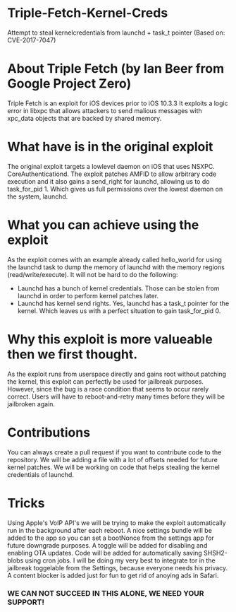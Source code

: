 # Triple-Fetch-Kernel-Creds
Attempt to steal kernelcredentials from launchd + task_t pointer (Based on: CVE-2017-7047)

# About Triple Fetch (by Ian Beer from Google Project Zero)
Triple Fetch is an exploit for iOS devices prior to iOS 10.3.3
It exploits a logic error in libxpc that allows attackers to send malious messages with xpc_data objects that are backed by shared memory.

# What have is in the original exploit
The original exploit targets a lowlevel daemon on iOS that uses NSXPC. CoreAuthenticationd.
The exploit patches AMFID to allow arbitrary code execution and it also gains a send_right for launchd, allowing us to do task_for_pid 1.
Which gives us full permissions over the lowest daemon on the system, launchd.

# What you can achieve using the exploit
As the exploit comes with an example already called hello_world for using the launchd task to dump the memory of launchd with the memory regions (read/write/execute).
It will not be hard to do the following:
- Launchd has a bunch of kernel credentials. Those can be stolen from launchd in order to perform kernel patches later.
- Launchd has kernel send rights. Yes, launchd has a task_t pointer for the kernel. Which leaves us with a perfect situation to gain task_for_pid 0.

# Why this exploit is more valueable then we first thought.
As the exploit runs from userspace directly and gains root without patching the kernel, this exploit can perfectly be used for jailbreak purposes. However, since the bug is a race condition that seems to occur rarely correct. Users will have to reboot-and-retry many times before they will be jailbroken again.

# Contributions
You can always create a pull request if you want to contribute code to the repository.
We will be adding a file with a lot of offsets needed for future kernel patches.
We will be working on code that helps stealing the kernel credentials of launchd.

# Tricks
Using Apple's VoIP API's we will be trying to make the exploit automatically run in the background after each reboot.
A nice settings bundle will be added to the app so you can set a bootNonce from the settings app for future downgrade purposes.
A toggle will be added for disabling and enabling OTA updates.
Code will be added for automatically saving SHSH2-blobs using cron jobs.
I will be doing my very best to integrate tor in the jailbreak toggelable from the Settings, because everyone needs his privacy.
A content blocker is added just for fun to get rid of anoying ads in Safari.

### WE CAN NOT SUCCEED IN THIS ALONE, WE NEED YOUR SUPPORT!

